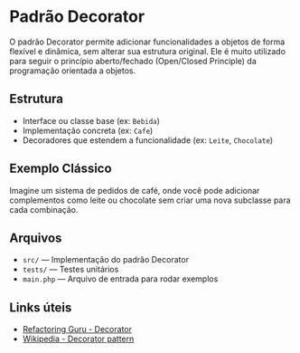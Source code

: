 # Padrão Decorator

O padrão Decorator permite adicionar funcionalidades a objetos de forma flexível e dinâmica, sem alterar sua estrutura original. Ele é muito utilizado para seguir o princípio aberto/fechado (Open/Closed Principle) da programação orientada a objetos.

## Estrutura
- Interface ou classe base (ex: `Bebida`)
- Implementação concreta (ex: `Cafe`)
- Decoradores que estendem a funcionalidade (ex: `Leite`, `Chocolate`)

## Exemplo Clássico
Imagine um sistema de pedidos de café, onde você pode adicionar complementos como leite ou chocolate sem criar uma nova subclasse para cada combinação.

## Arquivos
- `src/` — Implementação do padrão Decorator
- `tests/` — Testes unitários
- `main.php` — Arquivo de entrada para rodar exemplos

## Links úteis
- [Refactoring Guru - Decorator](https://refactoring.guru/pt-br/design-patterns/decorator)
- [Wikipedia - Decorator pattern](https://en.wikipedia.org/wiki/Decorator_pattern)
